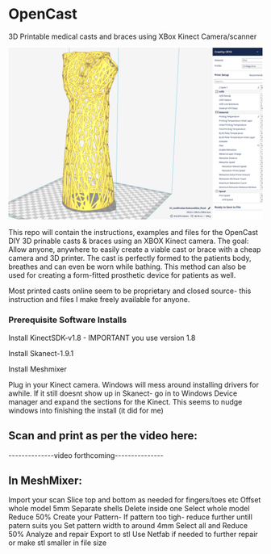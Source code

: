 # OpenCast
3D Printable medical casts and braces using XBox Kinect Camera/scanner

<p align="center">
  <img src="https://github.com/MKme/OpenCast/blob/master/Pics/CURA%20Preview.PNG" width="700"/>
</p>

This repo will contain the instructions, examples and files for the OpenCast DIY 3D prinable casts & braces using an XBOX Kinect camera. The goal:
Allow anyone, anywhere to easily create a viable cast or brace with a cheap camera and 3D printer. The cast is perfectly formed to the patients body, breathes and can even be worn while bathing. This method can also be used for creating a form-fitted prosthetic device for patients as well.

Most printed casts online seem to be proprietary and closed source- this instruction and files I make freely available for anyone.

### Prerequisite Software Installs

Install KinectSDK-v1.8 - IMPORTANT you use version 1.8 

Install Skanect-1.9.1 

Install Meshmixer

Plug in your Kinect camera. Windows will mess around installing drivers for awhile. If it still doesnt show up in Skanect- go in to
Windows Device manager and expand the sections for the Kinect. This seems to nudge windows into finishing the install (it did for me)

## Scan and print as per the video here:
--------------video forthcoming---------------


## In MeshMixer:
Import your scan
Slice top and bottom as needed for fingers/toes etc
Offset whole model 5mm
Separate shells
Delete inside one
Select whole model
Reduce 50%
Create your Pattern- If pattern too tigh- reduce further untill patern suits you
Set pattern width to around 4mm
Select all and Reduce 50%
Analyze and repair
Export to stl
Use Netfab if needed to further repair or make stl smaller in file size
